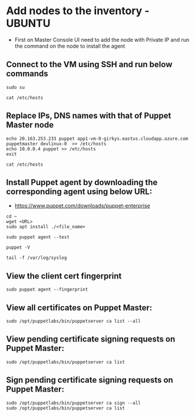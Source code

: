 # Add nodes to the inventory - UBUNTU

- First on Master Console UI need to add the node with Private IP and run the command on the node to install the agent

## Connect to the VM using SSH and run below commands
```
sudo su
```

```
cat /etc/hosts
```

## Replace IPs, DNS names with that of Puppet Master node
```
echo 20.163.253.233 puppet app1-vm-0-girkys.eastus.cloudapp.azure.com puppetmaster devlinux-0  >> /etc/hosts
echo 10.0.0.4 puppet >> /etc/hosts
exit
```

```
cat /etc/hosts
```

## Install Puppet agent by downloading the corresponding agent using below URL:
- https://www.puppet.com/downloads/puppet-enterprise
```
cd ~
wget <URL>
sudo apt install ./<file_name>
```

```
sudo puppet agent --test
```

```
puppet -V
```

```
tail -f /var/log/syslog
```

## View the client cert fingerprint
```
sudo puppet agent --fingerprint
```

## View all certificates on Puppet Master:
```
sudo /opt/puppetlabs/bin/puppetserver ca list --all
```


## View pending certificate signing requests on Puppet Master:
```
sudo /opt/puppetlabs/bin/puppetserver ca list
```

## Sign pending certificate signing requests on Puppet Master:
```
sudo /opt/puppetlabs/bin/puppetserver ca sign --all
sudo /opt/puppetlabs/bin/puppetserver ca list
```
